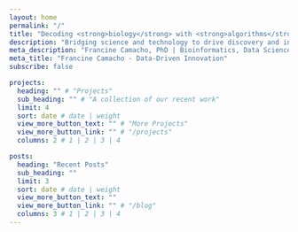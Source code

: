 ```yaml
---
layout: home
permalink: "/"
title: "Decoding <strong>biology</strong> with <strong>algorithms</strong>, <strong>data</strong>, and a sprinkle of <strong>curiosity</strong>."
description: "Bridging science and technology to drive discovery and innovation."
meta_description: "Francine Camacho, PhD | Bioinformatics, Data Science, Software Engineering."
meta_title: "Francine Camacho - Data-Driven Innovation"
subscribe: false

projects:
  heading: "" # "Projects"
  sub_heading: "" # "A collection of our recent work"
  limit: 4
  sort: date # date | weight
  view_more_button_text: "" # "More Projects"
  view_more_button_link: "" # "/projects"
  columns: 2 # 1 | 2 | 3 | 4

posts:
  heading: "Recent Posts"
  sub_heading: ""
  limit: 3
  sort: date # date | weight
  view_more_button_text: ""
  view_more_button_link: "" # "/blog"
  columns: 3 # 1 | 2 | 3 | 4
---
```

